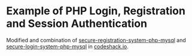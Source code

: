 # Example of PHP Login, Registration and Session Authentication

Modified and combination of [secure-registration-system-php-mysql](https://codeshack.io/secure-registration-system-php-mysql/) and [secure-login-system-php-mysql](https://codeshack.io/secure-login-system-php-mysql/) in [codeshack.io](https://codeshack.io).
